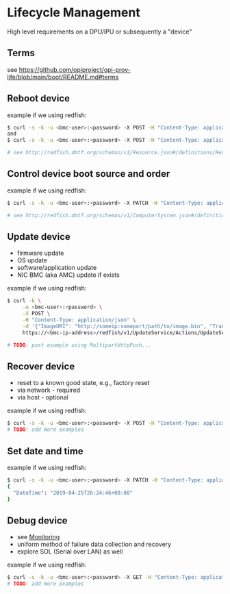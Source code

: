 # Lifecycle Management

High level requirements on a DPU/IPU or subsequently a "device"

## Terms

see <https://github.com/opiproject/opi-prov-life/blob/main/boot/README.md#terms>

## Reboot device

example if we using redfish:

```bash
$ curl -s -k -u <bmc-user>:<password> -X POST -H "Content-Type: application/json" -d '{"ResetType": "ForceRestart"}' https://<bmc-ip-address>/redfish/v1/Managers/<ID>/Actions/Manager.Reset
and
$ curl -s -k -u <bmc-user>:<password> -X POST -H "Content-Type: application/json" -d '{"ResetType": "PowerCycle"}' https://<bmc-ip-address>/redfish/v1/Systems/<ID>/Actions/ComputerSystem.Reset

# see http://redfish.dmtf.org/schemas/v1/Resource.json#/definitions/ResetType
```

## Control device boot source and order

example if we using redfish:

```bash
$ curl -s -k -u <bmc-user>:<password> -X PATCH -H "Content-Type: application/json" -d '{"Boot": {"BootSourceOverrideTarget":"Pxe"} }' https://<bmc-ip-address>/redfish/v1/Systems/<ID>

# see http://redfish.dmtf.org/schemas/v1/ComputerSystem.json#/definitions/BootSource
```

## Update device

* firmware update
* OS update
* software/application update
* NIC BMC (aka AMC) update if exists

example if we using redfish:

```bash
$ curl -k \
     -u <bmc-user>:<password> \
     -X POST \
     -H "Content-Type: application/json" \
     -d '{"ImageURI": "http://someip:someport/path/to/image.bin", "TransferProtocol":"HTTP", "Targets": ["/redfish/v1/UpdateService/FirmwareInventory/BMC<#>"]}' \
     https://<bmc-ip-address>/redfish/v1/UpdateService/Actions/UpdateService.SimpleUpdate

# TODO: post example using MultipartHttpPush...
```

## Recover device

* reset to a known good state, e.g., factory reset
* via network - required
* via host - optional

example if we using redfish:

```bash
$ curl -s -k -u <bmc-user>:<password> -X POST -H "Content-Type: application/json" -d '{"ResetType": "ResetAll"}' https://<bmc-ip-address>/redfish/v1/Managers/<ID>/Actions/Manager.ResetToDefaults
# TODO: add more examples
```

## Set date and time

example if we using redfish:

```bash
$ curl -s -k -u <bmc-user>:<password> -X PATCH -H "Content-Type: application/json" -d '{"DateTime": "2019-04-25T26:24:46+00:00"}' https://<bmc-ip-address>/redfish/v1/Managers/<ID>
{
  "DateTime": "2019-04-25T26:24:46+00:00"
}
```

## Debug device

* see [Monitoring](https://github.com/opiproject/otel)
* uniform method of failure data collection and recovery
* explore SOL (Serial over LAN) as well

example if we using redfish:

```bash
$ curl -s -k -u <bmc-user>:<password> -X GET -H "Content-Type: application/json" https://<bmc-ip-address>/redfish/v1/Managers/<ID>/LogServices/{LogServiceId}/Entries
# TODO: add more examples
```
